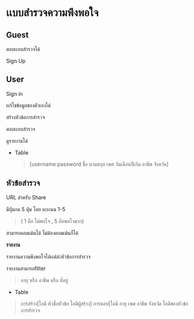 # เเบบสำรวจความพึงพอใจ

## Guest
ตอบเเบบสำรวจได้

Sign Up
## User 
Sign in

เเก้ไขข้อมูลของตัวเองได้

สร้างหัวข้อการสำรวจ

ตอบเเบบสำรวจ

ดูรายงานได้

- Table
  >[username password ชื่อ นามสกุล เพศ วันเดือนปีเกิด อาชีพ จังหวัด]

## หัวข้อสำรวจ

URL สำหรับ Share

มีปุ่มกด 5 ปุ่ม โดย คะเเนน 1-5 

>( 1 คือ ไม่พอใจ , 5 คือพอใจมาก)

สามารถคอมเม้นได้ ไม่ต้องคอมเม้นก็ได้ 

**รายงาน**	

รายงานความพึงพอใจได้เเต่ล่ะหัวข้อการสำรวจ 

รายงานสามารถfilter 

> อายุ หรือ อาชีพ  หรือ ที่อยู่ 
- Table
 > การสร้าง[ไอดี หัวชื่อหัวข้อ ไอดีผู้สร้าง]
	การตอบ[ไอดี อายุ เพศ อาชีพ จังหวัด ไอดีของหัวข้อการสำรวจ 
